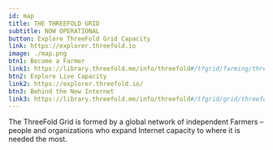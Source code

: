 ```yaml
---
id: map
title: THE THREEFOLD GRID
subtitle: NOW OPERATIONAL
button: Explore ThreeFold Grid Capacity
link: https://explorer.threefold.io
image: ./map.png
btn1: Become a Farmer
link1: https://library.threefold.me/info/threefold#/tfgrid/farming/threefold__farming_intro
btn2: Explore Live Capacity
link2: https://explorer.threefold.io/
btn3: Behind the New Internet
link3: https://library.threefold.me/info/threefold#/tfgrid/grid/threefold__grid_home
---
```


The ThreeFold Grid is formed by a global network of independent Farmers – people and organizations who expand Internet capacity to where it is needed the most.
